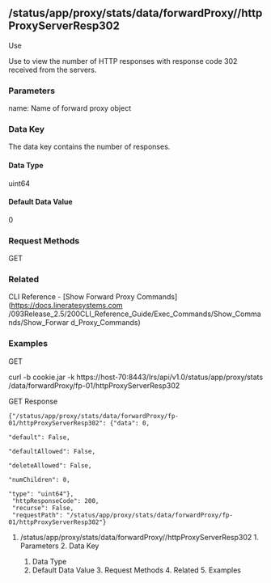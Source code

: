 ## /status/app/proxy/stats/data/forwardProxy/<name>/httpProxyServerResp302

Use

Use to view the number of HTTP responses with response code 302 received from
the servers.

### Parameters

name: Name of forward proxy object

### Data Key

The data key contains the number of responses.

#### Data Type

uint64

#### Default Data Value

0

### Request Methods

GET

### Related

CLI Reference - [Show Forward Proxy Commands](https://docs.lineratesystems.com
/093Release_2.5/200CLI_Reference_Guide/Exec_Commands/Show_Commands/Show_Forwar
d_Proxy_Commands)

### Examples

GET

curl -b cookie.jar -k https://host-70:8443/lrs/api/v1.0/status/app/proxy/stats
/data/forwardProxy/fp-01/httpProxyServerResp302

GET Response

    
    {"/status/app/proxy/stats/data/forwardProxy/fp-01/httpProxyServerResp302": {"data": 0,
                                                                                 "default": False,
                                                                                 "defaultAllowed": False,
                                                                                 "deleteAllowed": False,
                                                                                 "numChildren": 0,
                                                                                 "type": "uint64"},
     "httpResponseCode": 200,
     "recurse": False,
     "requestPath": "/status/app/proxy/stats/data/forwardProxy/fp-01/httpProxyServerResp302"}
    

  1. /status/app/proxy/stats/data/forwardProxy/<name>/httpProxyServerResp302
    1. Parameters
    2. Data Key
      1. Data Type
      2. Default Data Value
    3. Request Methods
    4. Related
    5. Examples

